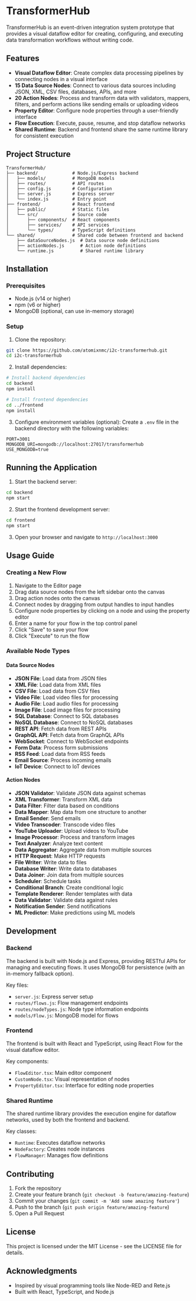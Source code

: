 # TransformerHub

TransformerHub is an event-driven integration system prototype that provides a visual dataflow editor for creating, configuring, and executing data transformation workflows without writing code.

## Features

- **Visual Dataflow Editor**: Create complex data processing pipelines by connecting nodes in a visual interface
- **15 Data Source Nodes**: Connect to various data sources including JSON, XML, CSV files, databases, APIs, and more
- **20 Action Nodes**: Process and transform data with validators, mappers, filters, and perform actions like sending emails or uploading videos
- **Property Editor**: Configure node properties through a user-friendly interface
- **Flow Execution**: Execute, pause, resume, and stop dataflow networks
- **Shared Runtime**: Backend and frontend share the same runtime library for consistent execution

## Project Structure

```
TransformerHub/
├── backend/             # Node.js/Express backend
│   ├── models/          # MongoDB models
│   ├── routes/          # API routes
│   ├── config.js        # Configuration
│   ├── server.js        # Express server
│   └── index.js         # Entry point
├── frontend/            # React frontend
│   ├── public/          # Static files
│   └── src/             # Source code
│       ├── components/  # React components
│       ├── services/    # API services
│       └── types/       # TypeScript definitions
└── shared/              # Shared code between frontend and backend
    ├── dataSourceNodes.js  # Data source node definitions
    ├── actionNodes.js      # Action node definitions
    └── runtime.js          # Shared runtime library
```

## Installation

### Prerequisites

- Node.js (v14 or higher)
- npm (v6 or higher)
- MongoDB (optional, can use in-memory storage)

### Setup

1. Clone the repository:
```bash
git clone https://github.com/atomixnmc/i2c-transformerhub.git
cd i2c-transformerhub
```

2. Install dependencies:
```bash
# Install backend dependencies
cd backend
npm install

# Install frontend dependencies
cd ../frontend
npm install
```

3. Configure environment variables (optional):
Create a `.env` file in the backend directory with the following variables:
```
PORT=3001
MONGODB_URI=mongodb://localhost:27017/transformerhub
USE_MONGODB=true
```

## Running the Application

1. Start the backend server:
```bash
cd backend
npm start
```

2. Start the frontend development server:
```bash
cd frontend
npm start
```

3. Open your browser and navigate to `http://localhost:3000`

## Usage Guide

### Creating a New Flow

1. Navigate to the Editor page
2. Drag data source nodes from the left sidebar onto the canvas
3. Drag action nodes onto the canvas
4. Connect nodes by dragging from output handles to input handles
5. Configure node properties by clicking on a node and using the property editor
6. Enter a name for your flow in the top control panel
7. Click "Save" to save your flow
8. Click "Execute" to run the flow

### Available Node Types

#### Data Source Nodes

- **JSON File**: Load data from JSON files
- **XML File**: Load data from XML files
- **CSV File**: Load data from CSV files
- **Video File**: Load video files for processing
- **Audio File**: Load audio files for processing
- **Image File**: Load image files for processing
- **SQL Database**: Connect to SQL databases
- **NoSQL Database**: Connect to NoSQL databases
- **REST API**: Fetch data from REST APIs
- **GraphQL API**: Fetch data from GraphQL APIs
- **WebSocket**: Connect to WebSocket endpoints
- **Form Data**: Process form submissions
- **RSS Feed**: Load data from RSS feeds
- **Email Source**: Process incoming emails
- **IoT Device**: Connect to IoT devices

#### Action Nodes

- **JSON Validator**: Validate JSON data against schemas
- **XML Transformer**: Transform XML data
- **Data Filter**: Filter data based on conditions
- **Data Mapper**: Map data from one structure to another
- **Email Sender**: Send emails
- **Video Transcoder**: Transcode video files
- **YouTube Uploader**: Upload videos to YouTube
- **Image Processor**: Process and transform images
- **Text Analyzer**: Analyze text content
- **Data Aggregator**: Aggregate data from multiple sources
- **HTTP Request**: Make HTTP requests
- **File Writer**: Write data to files
- **Database Writer**: Write data to databases
- **Data Joiner**: Join data from multiple sources
- **Scheduler**: Schedule tasks
- **Conditional Branch**: Create conditional logic
- **Template Renderer**: Render templates with data
- **Data Validator**: Validate data against rules
- **Notification Sender**: Send notifications
- **ML Predictor**: Make predictions using ML models

## Development

### Backend

The backend is built with Node.js and Express, providing RESTful APIs for managing and executing flows. It uses MongoDB for persistence (with an in-memory fallback option).

Key files:
- `server.js`: Express server setup
- `routes/flows.js`: Flow management endpoints
- `routes/nodeTypes.js`: Node type information endpoints
- `models/Flow.js`: MongoDB model for flows

### Frontend

The frontend is built with React and TypeScript, using React Flow for the visual dataflow editor.

Key components:
- `FlowEditor.tsx`: Main editor component
- `CustomNode.tsx`: Visual representation of nodes
- `PropertyEditor.tsx`: Interface for editing node properties

### Shared Runtime

The shared runtime library provides the execution engine for dataflow networks, used by both the frontend and backend.

Key classes:
- `Runtime`: Executes dataflow networks
- `NodeFactory`: Creates node instances
- `FlowManager`: Manages flow definitions

## Contributing

1. Fork the repository
2. Create your feature branch (`git checkout -b feature/amazing-feature`)
3. Commit your changes (`git commit -m 'Add some amazing feature'`)
4. Push to the branch (`git push origin feature/amazing-feature`)
5. Open a Pull Request

## License

This project is licensed under the MIT License - see the LICENSE file for details.

## Acknowledgments

- Inspired by visual programming tools like Node-RED and Rete.js
- Built with React, TypeScript, and Node.js
